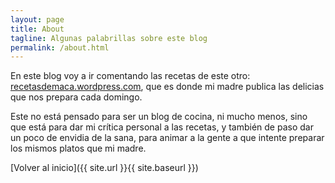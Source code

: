 ```yaml
---
layout: page
title: About
tagline: Algunas palabrillas sobre este blog
permalink: /about.html
---
```


En este blog voy a ir comentando las recetas de este otro: [recetasdemaca.wordpress.com](https://recetasdemaca.wordpress.com/), que es donde mi madre publica las delicias que nos prepara cada domingo.

Este no está pensado para ser un blog de cocina, ni mucho menos, sino que está para dar mi crítica personal a las recetas, y también de paso dar un poco de envidia de la sana, para animar a la gente a que intente preparar los mismos platos que mi madre.

[Volver al inicio]({{ site.url }}{{ site.baseurl }})